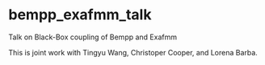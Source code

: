 # bempp_exafmm_talk

Talk on Black-Box coupling of Bempp and Exafmm

This is joint work with Tingyu Wang, Christoper Cooper, and Lorena Barba.
